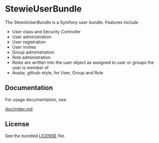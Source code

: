 StewieUserBundle
================

The StewieUserBundle is a Symfony user bundle. Features include

- User class and Security Controller
- User administration
- User registration
- User invites
- Group administration
- Role administration
- Roles are written into the user object as assigned to user or groups the user is member of
- Avatar, github-style, for User, Group and Role

## Documentation

For usage documentation, see:

[doc/index.md](https://github.com/stefanwiegmann/StewieUserBundle/blob/master/Resources/doc/index.md)

## License

See the bundled [LICENSE](https://github.com/stefanwiegmann/StewieUserBundle/blob/master/LICENSE.txt) file.
